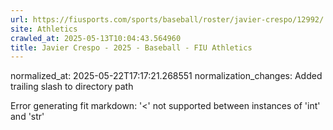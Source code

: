```yaml
---
url: https://fiusports.com/sports/baseball/roster/javier-crespo/12992/
site: Athletics
crawled_at: 2025-05-13T10:04:43.564960
title: Javier Crespo - 2025 - Baseball - FIU Athletics
---
```

normalized_at: 2025-05-22T17:17:21.268551
normalization_changes: Added trailing slash to directory path

Error generating fit markdown: '<' not supported between instances of 'int' and 'str'